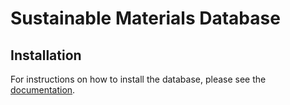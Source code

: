 # Sustainable Materials Database

## Installation

For instructions on how to install the database, please see the [documentation](docs/INSTALL.md).
